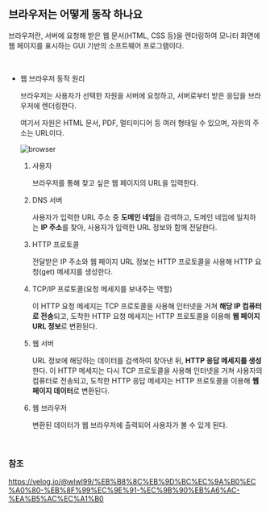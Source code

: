 ## 브라우저는 어떻게 동작 하나요

브라우저란, 서버에 요청해 받은 웹 문서(HTML, CSS 등)을 렌더링하여 모니터 화면에 웹 페이지를 표시하는 GUI 기반의 소프트웨어 프로그램이다.

<br />

- 웹 브라우저 동작 원리

  브라우저는 사용자가 선택한 자원을 서버에 요청하고, 서버로부터 받은 응답을 브라우저에 렌더링한다.

  여기서 자원은 HTML 문서, PDF, 멀티미디어 등 여러 형태일 수 있으며, 자원의 주소는 URL이다.

  ![browser](https://github.com/yookeunbyul/cs-study/assets/91243651/b8ed6572-50ee-4266-8df4-bc86b5fa0d13)

  1. 사용자

     브라우저를 통해 찾고 싶은 웹 페이지의 URL을 입력한다.

  2. DNS 서버

     사용자가 입력한 URL 주소 중 **도메인 네임**을 검색하고, 도메인 네임에 일치하는 **IP 주소**를 찾아, 사용자가 입력한 URL 정보와 함께 전달한다.

  3. HTTP 프로토콜

     전달받은 IP 주소와 웹 페이지 URL 정보는 HTTP 프로토콜을 사용해 HTTP 요청(get) 메세지를 생성한다.

  4. TCP/IP 프로토콜(요청 메세지를 보내주는 역할)

     이 HTTP 요청 메세지는 TCP 프로토콜을 사용해 인터넷을 거쳐 **해당 IP 컴퓨터로 전송**되고, 도착한 HTTP 요청 메세지는 HTTP 프로토콜을 이용해 **웹 페이지 URL 정보**로 변환된다.

  5. 웹 서버

     URL 정보에 해당하는 데이터를 검색하여 찾아낸 뒤, **HTTP 응답 메세지를 생성**한다. 이 HTTP 메세지는 다시 TCP 프로토콜을 사용해 인터넷을 거쳐 사용자의 컴퓨터로 전송되고, 도착한 HTTP 응답 메세지는 HTTP 프로토콜을 이용해 **웹 페이지 데이터**로 변환된다.

  6. 웹 브라우저

     변환된 데이터가 웹 브라우저에 출력되어 사용자가 볼 수 있게 된다.

<br />

### 참조

https://velog.io/@wlwl99/%EB%B8%8C%EB%9D%BC%EC%9A%B0%EC%A0%80-%EB%8F%99%EC%9E%91-%EC%9B%90%EB%A6%AC-%EA%B5%AC%EC%A1%B0
